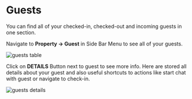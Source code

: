 # Guests

You can find all of your checked-in, checked-out and incoming guests in one section. 

Navigate to **Property -> Guest** in Side Bar Menu to see all of your guests. 

![guests table](https://static.guestbell.com/img/docs/guests/guests.jpg)

Click on **DETAILS** Button next to guest to see more info. Here are stored all details about your guest and also useful shortcuts to actions like start chat with guest or navigate to check-in.

![guests details](https://static.guestbell.com/img/docs/guests/guestsDetails.jpg)

